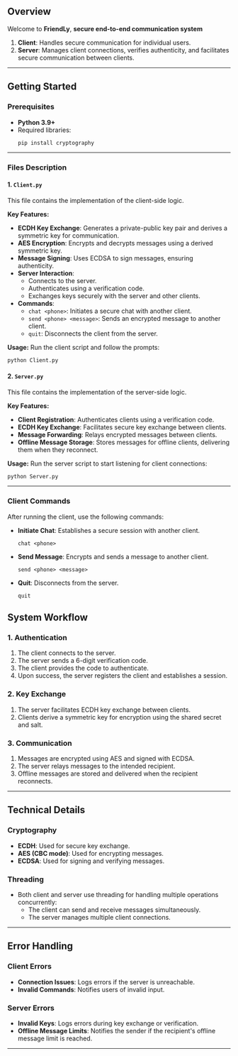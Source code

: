 ## Overview

Welcome to **FriendLy**, **secure end-to-end communication system**
1. **Client**: Handles secure communication for individual users.
2. **Server**: Manages client connections, verifies authenticity, and facilitates secure communication between clients.

---

## Getting Started

### Prerequisites

- **Python 3.9+**
- Required libraries:
  ```bash
  pip install cryptography
  ```

---

### Files Description

#### 1. `Client.py`

This file contains the implementation of the client-side logic.

**Key Features:**

- **ECDH Key Exchange**: Generates a private-public key pair and derives a symmetric key for communication.
- **AES Encryption**: Encrypts and decrypts messages using a derived symmetric key.
- **Message Signing**: Uses ECDSA to sign messages, ensuring authenticity.
- **Server Interaction**:
  - Connects to the server.
  - Authenticates using a verification code.
  - Exchanges keys securely with the server and other clients.
- **Commands**:
  - `chat <phone>`: Initiates a secure chat with another client.
  - `send <phone> <message>`: Sends an encrypted message to another client.
  - `quit`: Disconnects the client from the server.

**Usage:**
Run the client script and follow the prompts:

```bash
python Client.py
```


#### 2. `Server.py`

This file contains the implementation of the server-side logic.

**Key Features:**

- **Client Registration**: Authenticates clients using a verification code.
- **ECDH Key Exchange**: Facilitates secure key exchange between clients.
- **Message Forwarding**: Relays encrypted messages between clients.
- **Offline Message Storage**: Stores messages for offline clients, delivering them when they reconnect.

**Usage:**
Run the server script to start listening for client connections:

```bash
python Server.py
```

---
### Client Commands

After running the client, use the following commands:

- **Initiate Chat**: Establishes a secure session with another client.
  ```
  chat <phone>
  ```
- **Send Message**: Encrypts and sends a message to another client.
  ```
  send <phone> <message>
  ```
- **Quit**: Disconnects from the server.
  ```
  quit
  ```
## System Workflow

### 1. Authentication

1. The client connects to the server.
2. The server sends a 6-digit verification code.
3. The client provides the code to authenticate.
4. Upon success, the server registers the client and establishes a session.

### 2. Key Exchange

1. The server facilitates ECDH key exchange between clients.
2. Clients derive a symmetric key for encryption using the shared secret and salt.

### 3. Communication

1. Messages are encrypted using AES and signed with ECDSA.
2. The server relays messages to the intended recipient.
3. Offline messages are stored and delivered when the recipient reconnects.

---

## Technical Details

### Cryptography

- **ECDH**: Used for secure key exchange.
- **AES (CBC mode)**: Used for encrypting messages.
- **ECDSA**: Used for signing and verifying messages.

### Threading

- Both client and server use threading for handling multiple operations concurrently:
  - The client can send and receive messages simultaneously.
  - The server manages multiple client connections.

---

## Error Handling

### Client Errors

- **Connection Issues**: Logs errors if the server is unreachable.
- **Invalid Commands**: Notifies users of invalid input.

### Server Errors

- **Invalid Keys**: Logs errors during key exchange or verification.
- **Offline Message Limits**: Notifies the sender if the recipient's offline message limit is reached.

---
